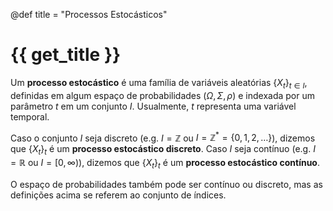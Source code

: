 @def title = "Processos Estocásticos"

# {{ get_title }}

Um **processo estocástico** é uma família de variáveis aleatórias $\{X_t\}_{t\in I}$, definidas em algum espaço de probabilidades $(\Omega, \Sigma, \rho)$ e indexada por um parâmetro $t$ em um conjunto $I$. Usualmente, $t$ representa uma variável temporal.

Caso o conjunto $I$ seja discreto (e.g. $I = \mathbb{Z}$ ou $I=\mathbb{Z}^* = \{0, 1, 2, \ldots\}$), dizemos que $\{X_t\}_t$ é um **processo estocástico discreto**. Caso $I$ seja contínuo (e.g. $I=\mathbb{R}$ ou $I=[0, \infty)$), dizemos que $\{X_t\}_t$ é um **processo estocástico contínuo**.

O espaço de probabilidades também pode ser contínuo ou discreto, mas as definições acima se referem ao conjunto de índices.
